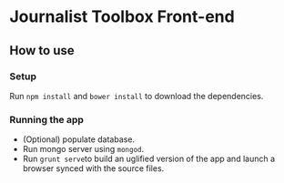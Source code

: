 # Journalist Toolbox Front-end

## How to use
### Setup
Run `npm install` and `bower install` to download the dependencies.
### Running the app
* (Optional) populate database.
* Run mongo server using `mongod`.
* Run `grunt serve`to build an uglified version of the app and launch a browser synced with the source files.
